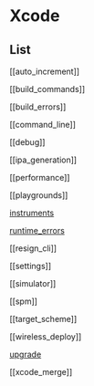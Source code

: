 # Xcode


## List

[[auto_increment]]

[[build_commands]]

[[build_errors]]

[[command_line]]

[[debug]]

[[ipa_generation]]

[[performance]]

[[playgrounds]]

[instruments](instruments.md)

[runtime_errors](runtime_errors.md)



[[resign_cli]]

[[settings]]

[[simulator]]

[[spm]]

[[target_scheme]]

[[wireless_deploy]]

[upgrade](upgrade.md)

[[xcode_merge]]